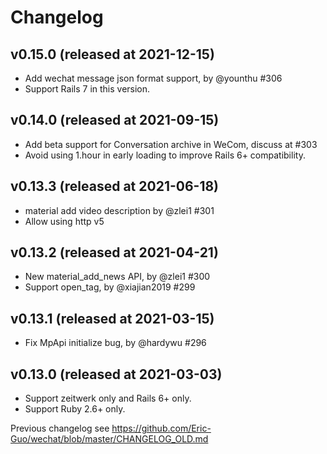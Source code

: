 # Changelog

## v0.15.0 (released at 2021-12-15)

* Add wechat message json format support, by @younthu #306
* Support Rails 7 in this version.

## v0.14.0 (released at 2021-09-15)

* Add beta support for Conversation archive in WeCom, discuss at #303
* Avoid using 1.hour in early loading to improve Rails 6+ compatibility.

## v0.13.3 (released at 2021-06-18)

* material add video description by @zlei1 #301
* Allow using http v5

## v0.13.2 (released at 2021-04-21)

* New material_add_news API, by @zlei1 #300
* Support open_tag, by @xiajian2019 #299

## v0.13.1 (released at 2021-03-15)

* Fix MpApi initialize bug, by @hardywu #296

## v0.13.0 (released at 2021-03-03)

* Support zeitwerk only and Rails 6+ only.
* Support Ruby 2.6+ only.

Previous changelog see https://github.com/Eric-Guo/wechat/blob/master/CHANGELOG_OLD.md

